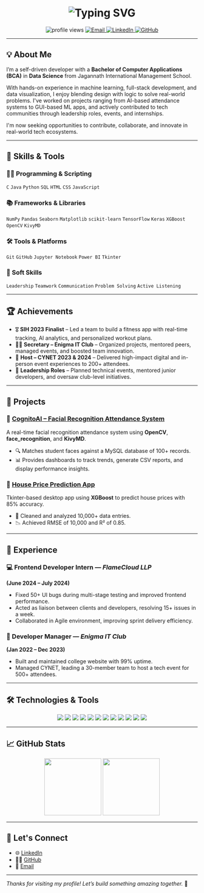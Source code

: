 <!-- Typing animation header -->
<h1 align="center">
  <img src="https://readme-typing-svg.herokuapp.com?font=Fira+Code&weight=700&size=25&pause=1000&color=1F75FE&center=true&vCenter=true&width=1000&lines=Hi+%F0%9F%91%8B%2C+I'm+Prasoon+Tripathi!;ML+Enthusiast+%7C+Aspiring+Data+Analyst+%7C+Open+to+Opportunities;I+love+building+cool+AI+projects+%F0%9F%9A%80" alt="Typing SVG" />
</h1>



<p align="center">
  <img src="https://komarev.com/ghpvc/?username=ProgrammerGuy3009&style=flat-square&color=blue" alt="profile views" />
  <a href="mailto:programmerguy1001@gmail.com">
    <img alt="Email" src="https://img.shields.io/badge/Email-programmerguy1001@gmail.com-red?style=flat-square&logo=gmail">
  </a>
  <a href="https://linkedin.com/in/programmerguy1001">
    <img alt="LinkedIn" src="https://img.shields.io/badge/LinkedIn-Profile-blue?style=flat-square&logo=linkedin">
  </a>
  <a href="https://github.com/ProgrammerGuy3009">
    <img alt="GitHub" src="https://img.shields.io/badge/GitHub-ProgrammerGuy3009-black?style=flat-square&logo=github">
  </a>
</p>

---

## 💡 About Me

I’m a self-driven developer with a **Bachelor of Computer Applications (BCA)** in **Data Science** from Jagannath International Management School.

With hands-on experience in machine learning, full-stack development, and data visualization, I enjoy blending design with logic to solve real-world problems. I've worked on projects ranging from AI-based attendance systems to GUI-based ML apps, and actively contributed to tech communities through leadership roles, events, and internships.

I'm now seeking opportunities to contribute, collaborate, and innovate in real-world tech ecosystems.

---

## 🔧 Skills & Tools

### 👨‍💻 Programming & Scripting
`C` `Java` `Python` `SQL` `HTML` `CSS` `JavaScript`

### 📚 Frameworks & Libraries
`NumPy` `Pandas` `Seaborn` `Matplotlib` `scikit-learn` `TensorFlow` `Keras` `XGBoost` `OpenCV` `KivyMD`

### 🛠️ Tools & Platforms
`Git` `GitHub` `Jupyter Notebook` `Power BI` `Tkinter`  

### 🧠 Soft Skills
`Leadership` `Teamwork` `Communication` `Problem Solving` `Active Listening`

---

## 🏆 Achievements

- 🎖️ **SIH 2023 Finalist** – Led a team to build a fitness app with real-time tracking, AI analytics, and personalized workout plans.
- 🧑‍💼 **Secretary – Enigma IT Club** – Organized projects, mentored peers, managed events, and boosted team innovation.
- 🎤 **Host – CYNET 2023 & 2024** – Delivered high-impact digital and in-person event experiences to 200+ attendees.
- 🏅 **Leadership Roles** – Planned technical events, mentored junior developers, and oversaw club-level initiatives.

---

## 🚀 Projects

### 🔹 [CognitoAI – Facial Recognition Attendance System](https://github.com/ProgrammerGuy3009/CognitoAI)
A real-time facial recognition attendance system using **OpenCV**, **face_recognition**, and **KivyMD**.

- 🔍 Matches student faces against a MySQL database of 100+ records.
- 📊 Provides dashboards to track trends, generate CSV reports, and display performance insights.

### 🔹 [House Price Prediction App](https://github.com/ProgrammerGuy3009/House-Price-Prediction)
Tkinter-based desktop app using **XGBoost** to predict house prices with 85% accuracy.

- 🧹 Cleaned and analyzed 10,000+ data entries.
- 📉 Achieved RMSE of 10,000 and R² of 0.85.

---

## 💼 Experience

### 💻 Frontend Developer Intern — *FlameCloud LLP*  
**(June 2024 – July 2024)**  
- Fixed 50+ UI bugs during multi-stage testing and improved frontend performance.
- Acted as liaison between clients and developers, resolving 15+ issues in a week.
- Collaborated in Agile environment, improving sprint delivery efficiency.

### 🧠 Developer Manager — *Enigma IT Club*  
**(Jan 2022 – Dec 2023)**  
- Built and maintained college website with 99% uptime.
- Managed CYNET, leading a 30-member team to host a tech event for 500+ attendees.

---

## 🛠️ Technologies & Tools

<p align="center">
  <img src="https://img.shields.io/badge/Python-3776AB?style=for-the-badge&logo=python&logoColor=white"/>
  <img src="https://img.shields.io/badge/C-00599C?style=for-the-badge&logo=c&logoColor=white"/>
  <img src="https://img.shields.io/badge/Java-ED8B00?style=for-the-badge&logo=java&logoColor=white"/>
  <img src="https://img.shields.io/badge/SQL-025E8C?style=for-the-badge&logo=sqlite&logoColor=white"/>
  <img src="https://img.shields.io/badge/HTML-E34F26?style=for-the-badge&logo=html5&logoColor=white"/>
  <img src="https://img.shields.io/badge/CSS-1572B6?style=for-the-badge&logo=css3&logoColor=white"/>
  <img src="https://img.shields.io/badge/JavaScript-F7DF1E?style=for-the-badge&logo=javascript&logoColor=black"/>
  <img src="https://img.shields.io/badge/OpenCV-5C3EE8?style=for-the-badge&logo=opencv&logoColor=white"/>
  <img src="https://img.shields.io/badge/Kivy-0C4B33?style=for-the-badge&logo=python&logoColor=white"/>
  <img src="https://img.shields.io/badge/TensorFlow-FF6F00?style=for-the-badge&logo=tensorflow&logoColor=white"/>
  <img src="https://img.shields.io/badge/Keras-D00000?style=for-the-badge&logo=keras&logoColor=white"/>
  <img src="https://img.shields.io/badge/PowerBI-F2C811?style=for-the-badge&logo=powerbi&logoColor=black"/>
</p>

---

## 📈 GitHub Stats

<p align="center">
  <img src="https://github-readme-stats.vercel.app/api?username=ProgrammerGuy3009&show_icons=true&theme=tokyonight" height="150"/>
  <img src="https://github-readme-stats.vercel.app/api/top-langs/?username=ProgrammerGuy3009&layout=compact&theme=tokyonight" height="150"/>
</p>

---

## 🔗 Let's Connect

- 🌐 [LinkedIn](https://linkedin.com/in/programmerguy1001)
- 🧑‍💻 [GitHub](https://github.com/ProgrammerGuy3009)
- 📧 [Email](mailto:programmerguy1001@gmail.com)

---

*Thanks for visiting my profile! Let’s build something amazing together.* 🚀
